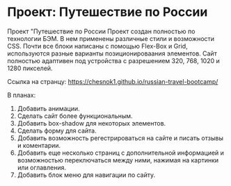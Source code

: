 # Проект: Путешествие по России

Проект "Путешествие по России
Проект создан полностью по технологии БЭМ. В нем применены различные стили и возможности CSS. Почти все блоки написаны с помощью Flex-Box и Grid, используются разные варианты позиционироваания элементов. Сайт полностью адаптивен под устройства с разрешением 320, 768, 1020 и 1280 пикселей.

Сcылка на странцу: https://chesnok1.github.io/russian-travel-bootcamp/

В планах:

1. Добавить анимации.
2. Сделать сайт более функциональным.
3. Добавить box-shadow для некоторых элементов.
4. Сделать форму для сайта.
5. Добавить возможность регестрироваться на сайте и писать отзывы и коментарии.
6. Добавить еще несколько страниц с дополнительной информацией и возможностью переключаться между ними, нажимая на картинки или оглавления.
7. Добавить блок меню для навигации по сайту.
